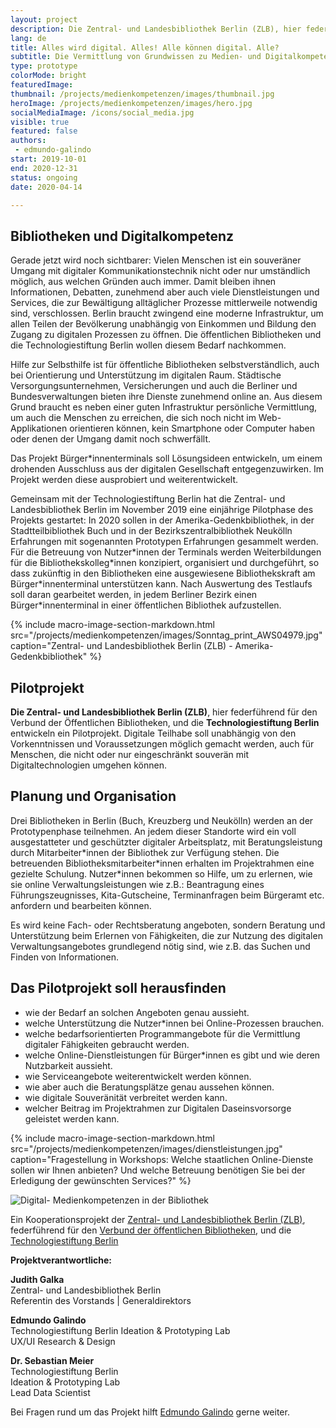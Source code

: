 ```yaml
---
layout: project
description: Die Zentral- und Landesbibliothek Berlin (ZLB), hier federführend für den Verbund der Öffentlichen Bibliotheken, und die Technologiestiftung Berlin entwickeln ein Pilotprojekt mit dem Ziel, Bürgerinnen Grundwissen zu Medien- und Digitalkompetenzen zu vermitteln, damit Bürgerinnen die zunehmenden Serviceangebote staatlicher Dienstleistungen sicher und selbständig erledigen können und dabei eine vollwertige gesellschaftliche Teilhabe, auch dort, wo sich diese auf digitale Prozesse stützt, erlangen können.
lang: de
title: Alles wird digital. Alles! Alle können digital. Alle?
subtitle: Die Vermittlung von Grundwissen zu Medien- und Digitalkompetenzen in der Bibliothek ist das Ziel des gemeinsamen Pilotprojektes der Zentral- und Landesbibliothek Berlin (ZLB) und der Technologiestiftung Berlin.
type: prototype
colorMode: bright
featuredImage: 
thumbnail: /projects/medienkompetenzen/images/thumbnail.jpg
heroImage: /projects/medienkompetenzen/images/hero.jpg
socialMediaImage: /icons/social_media.jpg
visible: true
featured: false
authors: 
 - edmundo-galindo
start: 2019-10-01
end: 2020-12-31
status: ongoing
date: 2020-04-14

---
```


## Bibliotheken und Digitalkompetenz

Gerade jetzt wird noch sichtbarer: Vielen Menschen ist ein souveräner Umgang mit digitaler Kommunikationstechnik nicht oder nur umständlich möglich, aus welchen Gründen auch immer. Damit bleiben ihnen Informationen, Debatten, zunehmend aber auch viele Dienstleistungen und Services, die zur Bewältigung alltäglicher Prozesse mittlerweile notwendig sind, verschlossen. Berlin braucht zwingend eine moderne Infrastruktur, um allen Teilen der Bevölkerung unabhängig von Einkommen und Bildung den Zugang zu digitalen Prozessen zu öffnen. Die öffentlichen Bibliotheken und die Technologiestiftung Berlin wollen diesem Bedarf nachkommen.

Hilfe zur Selbsthilfe ist für öffentliche Bibliotheken selbstverständlich, auch bei Orientierung und Unterstützung im digitalen Raum. Städtische Versorgungsunternehmen, Versicherungen und auch die Berliner und Bundesverwaltungen bieten ihre Dienste zunehmend online an. Aus diesem Grund braucht es neben einer guten Infrastruktur persönliche Vermittlung, um auch die Menschen zu erreichen, die sich noch nicht im Web-Applikationen orientieren können, kein Smartphone oder Computer haben oder denen der Umgang damit noch schwerfällt. 

Das Projekt Bürger\*innenterminals soll Lösungsideen entwickeln, um einem drohenden Ausschluss aus der digitalen Gesellschaft entgegenzuwirken. Im Projekt werden diese ausprobiert und weiterentwickelt.

Gemeinsam mit der Technologiestiftung Berlin hat die Zentral- und Landesbibliothek Berlin im November 2019 eine einjährige Pilotphase des Projekts gestartet: In 2020 sollen in der Amerika-Gedenkbibliothek, in der Stadtteilbibliothek Buch und in der Bezirkszentralbibliothek Neukölln Erfahrungen mit sogenannten Prototypen Erfahrungen gesammelt werden. Für die Betreuung von Nutzer\*innen der Terminals werden Weiterbildungen für die Bibliothekskolleg\*innen konzipiert, organisiert und durchgeführt, so dass zukünftig in den Bibliotheken eine ausgewiesene Bibliothekskraft am Bürger\*innenterminal unterstützen kann. Nach Auswertung des Testlaufs soll daran gearbeitet werden, in jedem Berliner Bezirk einen Bürger*innenterminal in einer öffentlichen Bibliothek aufzustellen. 

{% include macro-image-section-markdown.html src="/projects/medienkompetenzen/images/Sonntag_print_AWS04979.jpg" caption="Zentral- und Landesbibliothek Berlin (ZLB) - Amerika-Gedenkbibliothek" %}

## Pilotprojekt

**Die Zentral- und Landesbibliothek Berlin (ZLB)**, hier federführend für den Verbund der Öffentlichen Bibliotheken, und die **Technologiestiftung Berlin** entwickeln ein Pilotprojekt. Digitale Teilhabe soll unabhängig von den Vorkenntnissen und Voraussetzungen möglich gemacht werden, auch für Menschen, die nicht oder nur eingeschränkt souverän mit Digitaltechnologien umgehen können.

## Planung und Organisation

Drei Bibliotheken in Berlin (Buch, Kreuzberg und Neukölln) werden an der Prototypenphase teilnehmen. An jedem dieser Standorte wird ein voll ausgestatteter und geschützter digitaler Arbeitsplatz, mit Beratungsleistung durch Mitarbeiter\*innen der Bibliothek zur Verfügung stehen. Die betreuenden Bibliotheksmitarbeiter\*innen erhalten im Projektrahmen eine gezielte Schulung. Nutzer*innen bekommen so Hilfe, um zu erlernen, wie sie online Verwaltungsleistungen wie z.B.: Beantragung eines Führungszeugnisses, Kita-Gutscheine, Terminanfragen beim Bürgeramt etc. anfordern und bearbeiten können.

Es wird keine Fach- oder Rechtsberatung angeboten, sondern Beratung und Unterstützung beim Erlernen von Fähigkeiten, die zur Nutzung des digitalen Verwaltungsangebotes grundlegend nötig sind, wie z.B. das Suchen und Finden von Informationen.


## Das Pilotprojekt soll herausfinden

- wie der Bedarf an solchen Angeboten genau aussieht.
- welche Unterstützung die Nutzer\*innen bei Online-Prozessen brauchen.
- welche bedarfsorientierten Programmangebote für die Vermittlung digitaler Fähigkeiten gebraucht werden.
- welche Online-Dienstleistungen für Bürger\*innen es gibt und wie deren Nutzbarkeit aussieht.
- wie Serviceangebote weiterentwickelt werden können.
- wie aber auch die Beratungsplätze genau aussehen können.
- wie digitale Souveränität verbreitet werden kann.
- welcher Beitrag im Projektrahmen zur Digitalen Daseinsvorsorge geleistet werden kann.

{% include macro-image-section-markdown.html src="/projects/medienkompetenzen/images/dienstleistungen.jpg" caption="Fragestellung in Workshops: Welche staatlichen Online-Dienste sollen wir Ihnen anbieten? Und welche Betreuung benötigen Sie bei der Erledigung der gewünschten Services?" %}

![Digital- Medienkompetenzen in der Bibliothek](/projects/medienkompetenzen/images/thumbnail.jpg)

Ein Kooperationsprojekt der [Zentral- und Landesbibliothek Berlin (ZLB)](https://www.zlb.de/), federführend für den [Verbund der öffentlichen Bibliotheken](https://voebb.de/aDISWeb/app;jsessionid=95F5F7BA6073E166F7B89204FF0EDCEA.node1), und die [Technologiestiftung Berlin](https://www.technologiestiftung-berlin.de/de/startseite/)

**Projektverantwortliche:**

**Judith Galka**  
Zentral- und Landesbibliothek Berlin  
Referentin des Vorstands | Generaldirektors

**Edmundo Galindo**  
Technologiestiftung Berlin 
Ideation & Prototyping Lab  
UX/UI Research & Design

**Dr. Sebastian Meier**  
Technologiestiftung Berlin  
Ideation & Prototyping Lab  
Lead Data Scientist

Bei Fragen rund um das Projekt hilft [Edmundo Galindo](mailto:galindo@technologiestiftung-berlin.de) gerne weiter.
